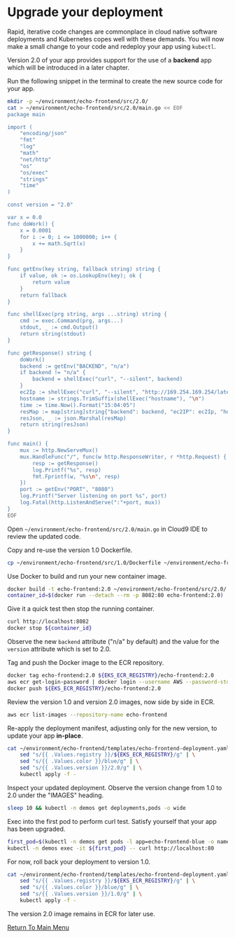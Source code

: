 # Upgrade your deployment

Rapid, iterative code changes are commonplace in cloud native software deployments and Kubernetes copes well with these demands.
You will now make a small change to your code and redeploy your app using `kubectl`.

Version 2.0 of your app provides support for the use of a **backend** app which will be introduced in a later chapter.

Run the following snippet in the terminal to create the new source code for your app.
```bash
mkdir -p ~/environment/echo-frontend/src/2.0/
cat > ~/environment/echo-frontend/src/2.0/main.go << EOF
package main

import (
    "encoding/json"
    "fmt"
    "log"
    "math"
    "net/http"
    "os"
    "os/exec"
    "strings"
    "time"
)

const version = "2.0"

var x = 0.0
func doWork() {
    x = 0.0001
    for i := 0; i <= 1000000; i++ {
        x += math.Sqrt(x)
    }
}

func getEnv(key string, fallback string) string {
    if value, ok := os.LookupEnv(key); ok {
        return value
    }
    return fallback
}

func shellExec(prg string, args ...string) string {
    cmd := exec.Command(prg, args...)
    stdout, _ := cmd.Output()
    return string(stdout)
}

func getResponse() string {
    doWork()
    backend := getEnv("BACKEND", "n/a")
    if backend != "n/a" {
        backend = shellExec("curl", "--silent", backend)
    }
    ec2Ip := shellExec("curl", "--silent", "http://169.254.169.254/latest/meta-data/local-ipv4")
    hostname := strings.TrimSuffix(shellExec("hostname"), "\n")
    time := time.Now().Format("15:04:05")
    resMap := map[string]string{"backend": backend, "ec2IP": ec2Ip, "hostname": hostname, "time": time, "version": version}
    resJson, _ := json.Marshal(resMap)
    return string(resJson)
}

func main() {
    mux := http.NewServeMux()
    mux.HandleFunc("/", func(w http.ResponseWriter, r *http.Request) {
        resp := getResponse()
        log.Printf("%s", resp)
        fmt.Fprintf(w, "%s\n", resp)
    })
    port := getEnv("PORT", "8080")
    log.Printf("Server listening on port %s", port)
    log.Fatal(http.ListenAndServe(":"+port, mux))
}
EOF
```

Open `~/environment/echo-frontend/src/2.0/main.go` in Cloud9 IDE to review the updated code.

Copy and re-use the version 1.0 Dockerfile.
```bash
cp ~/environment/echo-frontend/src/1.0/Dockerfile ~/environment/echo-frontend/src/2.0/
```

Use Docker to build and run your new container image.
```bash
docker build -t echo-frontend:2.0 ~/environment/echo-frontend/src/2.0/
container_id=$(docker run --detach --rm -p 8082:80 echo-frontend:2.0)
```

Give it a quick test then stop the running container.
```bash
curl http://localhost:8082
docker stop ${container_id}
```

Observe the new `backend` attribute ("n/a" by default) and the value for the `version` attribute which is set to 2.0.

Tag and push the Docker image to the ECR repository.
```bash
docker tag echo-frontend:2.0 ${EKS_ECR_REGISTRY}/echo-frontend:2.0
aws ecr get-login-password | docker login --username AWS --password-stdin ${EKS_ECR_REGISTRY}
docker push ${EKS_ECR_REGISTRY}/echo-frontend:2.0
```

Review the version 1.0 and version 2.0 images, now side by side in ECR.
```bash
aws ecr list-images --repository-name echo-frontend
```

Re-apply the deployment manifest, adjusting only for the new version, to update your app **in-place**.
```bash
cat ~/environment/echo-frontend/templates/echo-frontend-deployment.yaml | \
    sed "s/{{ .Values.registry }}/${EKS_ECR_REGISTRY}/g" | \
    sed "s/{{ .Values.color }}/blue/g" | \
    sed "s/{{ .Values.version }}/2.0/g" | \
    kubectl apply -f -
```

Inspect your updated deployment.
Observe the version change from 1.0 to 2.0 under the "IMAGES" heading.
```bash
sleep 10 && kubectl -n demos get deployments,pods -o wide
```

Exec into the first pod to perform curl test.
Satisfy yourself that your app has been upgraded.
```bash
first_pod=$(kubectl -n demos get pods -l app=echo-frontend-blue -o name | head -1)
kubectl -n demos exec -it ${first_pod} -- curl http://localhost:80
```

For now, roll back your deployment to version 1.0.
```bash
cat ~/environment/echo-frontend/templates/echo-frontend-deployment.yaml | \
    sed "s/{{ .Values.registry }}/${EKS_ECR_REGISTRY}/g" | \
    sed "s/{{ .Values.color }}/blue/g" | \
    sed "s/{{ .Values.version }}/1.0/g" | \
    kubectl apply -f -
```

The version 2.0 image remains in ECR for later use.

[Return To Main Menu](/README.md)